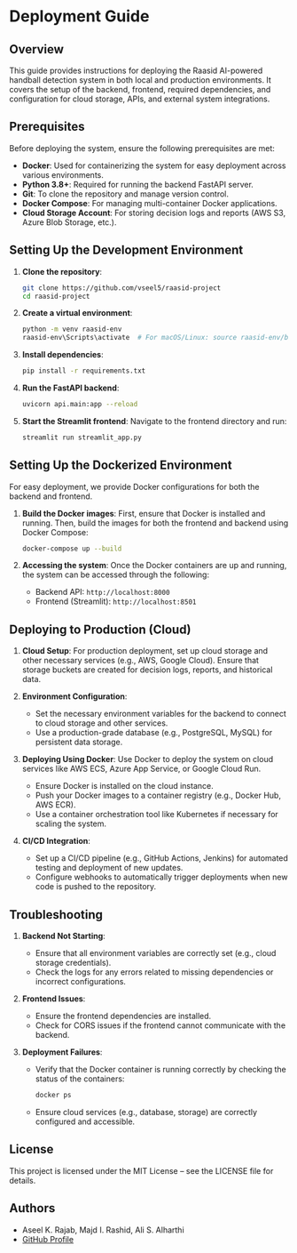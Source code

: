 # Deployment Guide

## Overview
This guide provides instructions for deploying the Raasid AI-powered handball detection system in both local and production environments. It covers the setup of the backend, frontend, required dependencies, and configuration for cloud storage, APIs, and external system integrations.

## Prerequisites
Before deploying the system, ensure the following prerequisites are met:

- **Docker**: Used for containerizing the system for easy deployment across various environments.
- **Python 3.8+**: Required for running the backend FastAPI server.
- **Git**: To clone the repository and manage version control.
- **Docker Compose**: For managing multi-container Docker applications.
- **Cloud Storage Account**: For storing decision logs and reports (AWS S3, Azure Blob Storage, etc.).

## Setting Up the Development Environment

1. **Clone the repository**:
   ```bash
   git clone https://github.com/vseel5/raasid-project
   cd raasid-project
   ```

2. **Create a virtual environment**:
   ```bash
   python -m venv raasid-env
   raasid-env\Scripts\activate  # For macOS/Linux: source raasid-env/bin/activate
   ```

3. **Install dependencies**:
   ```bash
   pip install -r requirements.txt
   ```

4. **Run the FastAPI backend**:
   ```bash
   uvicorn api.main:app --reload
   ```

5. **Start the Streamlit frontend**:
   Navigate to the frontend directory and run:
   ```bash
   streamlit run streamlit_app.py
   ```

## Setting Up the Dockerized Environment

For easy deployment, we provide Docker configurations for both the backend and frontend.

1. **Build the Docker images**:
   First, ensure that Docker is installed and running. Then, build the images for both the frontend and backend using Docker Compose:
   ```bash
   docker-compose up --build
   ```

2. **Accessing the system**:
   Once the Docker containers are up and running, the system can be accessed through the following:
   - Backend API: `http://localhost:8000`
   - Frontend (Streamlit): `http://localhost:8501`

## Deploying to Production (Cloud)

1. **Cloud Setup**: For production deployment, set up cloud storage and other necessary services (e.g., AWS, Google Cloud). Ensure that storage buckets are created for decision logs, reports, and historical data.

2. **Environment Configuration**:
   - Set the necessary environment variables for the backend to connect to cloud storage and other services.
   - Use a production-grade database (e.g., PostgreSQL, MySQL) for persistent data storage.

3. **Deploying Using Docker**:
   Use Docker to deploy the system on cloud services like AWS ECS, Azure App Service, or Google Cloud Run.

   - Ensure Docker is installed on the cloud instance.
   - Push your Docker images to a container registry (e.g., Docker Hub, AWS ECR).
   - Use a container orchestration tool like Kubernetes if necessary for scaling the system.

4. **CI/CD Integration**:
   - Set up a CI/CD pipeline (e.g., GitHub Actions, Jenkins) for automated testing and deployment of new updates.
   - Configure webhooks to automatically trigger deployments when new code is pushed to the repository.

## Troubleshooting

1. **Backend Not Starting**:
   - Ensure that all environment variables are correctly set (e.g., cloud storage credentials).
   - Check the logs for any errors related to missing dependencies or incorrect configurations.

2. **Frontend Issues**:
   - Ensure the frontend dependencies are installed.
   - Check for CORS issues if the frontend cannot communicate with the backend.

3. **Deployment Failures**:
   - Verify that the Docker container is running correctly by checking the status of the containers:
     ```bash
     docker ps
     ```
   - Ensure cloud services (e.g., database, storage) are correctly configured and accessible.

## License
This project is licensed under the MIT License – see the LICENSE file for details.

## Authors
- Aseel K. Rajab, Majd I. Rashid, Ali S. Alharthi
- [GitHub Profile](https://github.com/vseel5/raasid-project)

